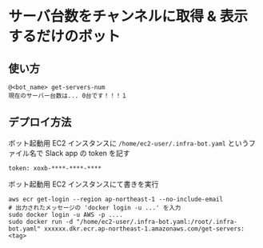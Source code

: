 # サーバ台数をチャンネルに取得 & 表示するだけのボット

## 使い方

```
@<bot_name> get-servers-num
現在のサーバー台数は... 0台です！！！１
```

## デプロイ方法

ボット起動用 EC2 インスタンスに `/home/ec2-user/.infra-bot.yaml` というファイル名で Slack app の token を記す

```
token: xoxb-****-****-****
```

ボット起動用 EC2 インスタンスにて書きを実行

```shell
aws ecr get-login --region ap-northeast-1 --no-include-email
# 出力されたメッセージの 'docker login -u ...' を入力
sudo docker login -u AWS -p ....
sudo docker run -d "/home/ec2-user/.infra-bot.yaml:/root/.infra-bot.yaml" xxxxxx.dkr.ecr.ap-northeast-1.amazonaws.com/get-servers:<tag>
```
